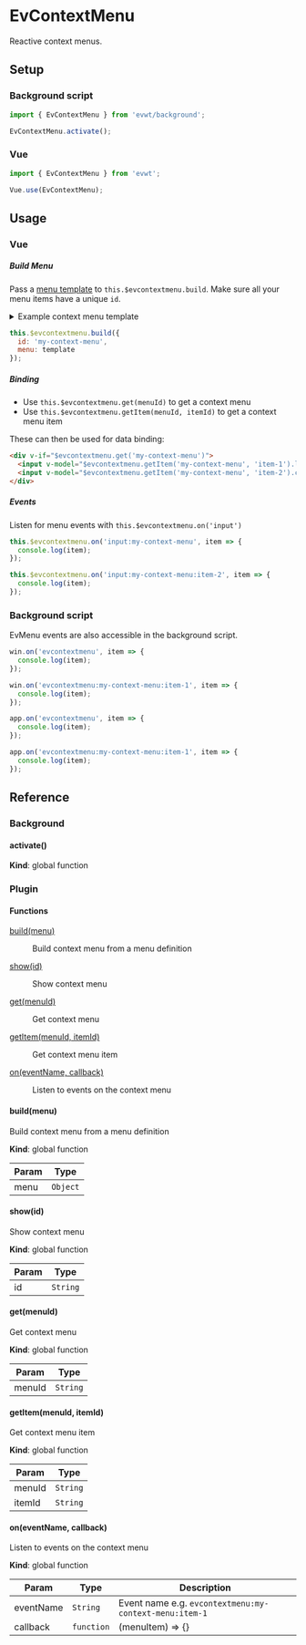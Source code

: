 # EvContextMenu

Reactive context menus.

## Setup

### Background script

```js
import { EvContextMenu } from 'evwt/background';

EvContextMenu.activate();
```

### Vue

```js
import { EvContextMenu } from 'evwt';

Vue.use(EvContextMenu);
```

## Usage

### Vue

##### Build Menu

Pass a [menu template](https://www.electronjs.org/docs/api/menu#main-process) to `this.$evcontextmenu.build`. Make sure all your menu items have a unique `id`.

<details>
  <summary>Example context menu template</summary>

```js
let template = [
  {
    id: 'item-1',
    label: 'First'
  },
  { type: 'separator' },
  {
    id: 'item-2',
    label: 'Second',
    type: 'checkbox',
    checked: true
  }
]
```
</details>

```js
this.$evcontextmenu.build({
  id: 'my-context-menu',
  menu: template
});
```

##### Binding

- Use `this.$evcontextmenu.get(menuId)` to get a context menu
- Use `this.$evcontextmenu.getItem(menuId, itemId)` to get a context menu item

These can then be used for data binding:

```html
<div v-if="$evcontextmenu.get('my-context-menu')">
  <input v-model="$evcontextmenu.getItem('my-context-menu', 'item-1').label">
  <input v-model="$evcontextmenu.getItem('my-context-menu', 'item-2').checked" type="checkbox">
</div>
```

##### Events

Listen for menu events with `this.$evcontextmenu.on('input')`

```js
this.$evcontextmenu.on('input:my-context-menu', item => {
  console.log(item);
});

this.$evcontextmenu.on('input:my-context-menu:item-2', item => {
  console.log(item);
});
```

### Background script

EvMenu events are also accessible in the background script.

```js
win.on('evcontextmenu', item => {
  console.log(item);
});

win.on('evcontextmenu:my-context-menu:item-1', item => {
  console.log(item);
});
```

```js
app.on('evcontextmenu', item => {
  console.log(item);
});

app.on('evcontextmenu:my-context-menu:item-1', item => {
  console.log(item);
});
```




## Reference
### Background

<a name="activate"></a>

#### activate()
**Kind**: global function  


### Plugin

#### Functions

<dl>
<dt><a href="#build">build(menu)</a></dt>
<dd><p>Build context menu from a menu definition</p>
</dd>
<dt><a href="#show">show(id)</a></dt>
<dd><p>Show context menu</p>
</dd>
<dt><a href="#get">get(menuId)</a></dt>
<dd><p>Get context menu</p>
</dd>
<dt><a href="#getItem">getItem(menuId, itemId)</a></dt>
<dd><p>Get context menu item</p>
</dd>
<dt><a href="#on">on(eventName, callback)</a></dt>
<dd><p>Listen to events on the context menu</p>
</dd>
</dl>

<a name="build"></a>

#### build(menu)
Build context menu from a menu definition

**Kind**: global function  

| Param | Type |
| --- | --- |
| menu | <code>Object</code> | 

<a name="show"></a>

#### show(id)
Show context menu

**Kind**: global function  

| Param | Type |
| --- | --- |
| id | <code>String</code> | 

<a name="get"></a>

#### get(menuId)
Get context menu

**Kind**: global function  

| Param | Type |
| --- | --- |
| menuId | <code>String</code> | 

<a name="getItem"></a>

#### getItem(menuId, itemId)
Get context menu item

**Kind**: global function  

| Param | Type |
| --- | --- |
| menuId | <code>String</code> | 
| itemId | <code>String</code> | 

<a name="on"></a>

#### on(eventName, callback)
Listen to events on the context menu

**Kind**: global function  

| Param | Type | Description |
| --- | --- | --- |
| eventName | <code>String</code> | Event name e.g. `evcontextmenu:my-context-menu:item-1` |
| callback | <code>function</code> | (menuItem) => {} |

